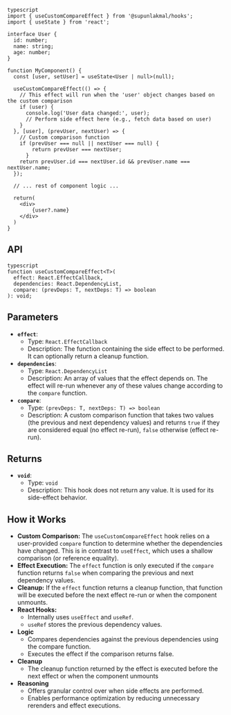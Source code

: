 ```
typescript
import { useCustomCompareEffect } from '@supunlakmal/hooks';
import { useState } from 'react';

interface User {
  id: number;
  name: string;
  age: number;
}

function MyComponent() {
  const [user, setUser] = useState<User | null>(null);

  useCustomCompareEffect(() => {
    // This effect will run when the 'user' object changes based on the custom comparison
    if (user) {
      console.log('User data changed:', user);
      // Perform side effect here (e.g., fetch data based on user)
    }
  }, [user], (prevUser, nextUser) => {
    // Custom comparison function
    if (prevUser === null || nextUser === null) {
        return prevUser === nextUser;
      }
    return prevUser.id === nextUser.id && prevUser.name === nextUser.name;
  });

  // ... rest of component logic ...

  return(
    <div>
        {user?.name}
    </div>
  )
}
```

## API

```
typescript
function useCustomCompareEffect<T>(
  effect: React.EffectCallback,
  dependencies: React.DependencyList,
  compare: (prevDeps: T, nextDeps: T) => boolean
): void;
```

## Parameters

- **`effect`**:
  - Type: `React.EffectCallback`
  - Description: The function containing the side effect to be performed. It can optionally return a cleanup function.
- **`dependencies`**:
  - Type: `React.DependencyList`
  - Description: An array of values that the effect depends on. The effect will re-run whenever any of these values change according to the `compare` function.
- **`compare`**:
  - Type: `(prevDeps: T, nextDeps: T) => boolean`
  - Description: A custom comparison function that takes two values (the previous and next dependency values) and returns `true` if they are considered equal (no effect re-run), `false` otherwise (effect re-run).

## Returns

- **`void`**:
  - Type: `void`
  - Description: This hook does not return any value. It is used for its side-effect behavior.

## How it Works

- **Custom Comparison:** The `useCustomCompareEffect` hook relies on a user-provided `compare` function to determine whether the dependencies have changed. This is in contrast to `useEffect`, which uses a shallow comparison (or reference equality).
- **Effect Execution:** The `effect` function is only executed if the `compare` function returns `false` when comparing the previous and next dependency values.
- **Cleanup:** If the `effect` function returns a cleanup function, that function will be executed before the next effect re-run or when the component unmounts.
- **React Hooks:**
  - Internally uses `useEffect` and `useRef`.
  - `useRef` stores the previous dependency values.
- **Logic**
  - Compares dependencies against the previous dependencies using the compare function.
  - Executes the effect if the comparison returns false.
- **Cleanup**
  - The cleanup function returned by the effect is executed before the next effect or when the component unmounts
- **Reasoning**
  - Offers granular control over when side effects are performed.
  - Enables performance optimization by reducing unnecessary rerenders and effect executions.
